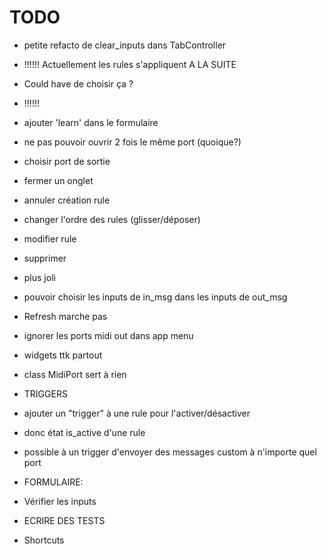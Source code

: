 # TODO

- petite refacto de clear_inputs dans TabController

- !!!!!! Actuellement les rules s'appliquent A LA SUITE
- Could have de choisir ça ?

- !!!!!!

- ajouter 'learn' dans le formulaire

- ne pas pouvoir ouvrir 2 fois le même port (quoique?)
- choisir port de sortie
- fermer un onglet

- annuler création rule
- changer l'ordre des rules (glisser/déposer)
- modifier rule
- supprimer

- plus joli

- pouvoir choisir les inputs de in_msg dans les inputs de out_msg

- Refresh marche pas
- ignorer les ports midi out dans app menu

- widgets ttk partout

- class MidiPort sert à rien

- TRIGGERS
- ajouter un "trigger" à une rule pour l'activer/désactiver
- donc état is_active d'une rule
- possible à un trigger d'envoyer des messages custom à n'importe quel port

- FORMULAIRE:
- Vérifier les inputs

- ECRIRE DES TESTS

- Shortcuts
